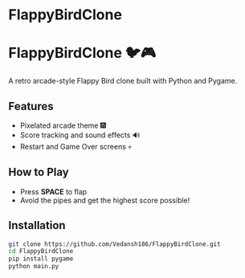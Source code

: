 # FlappyBirdClone
# FlappyBirdClone 🐦🎮

A retro arcade-style Flappy Bird clone built with Python and Pygame.

## Features
- Pixelated arcade theme 🎆
- Score tracking and sound effects 🔊
- Restart and Game Over screens 💀

## How to Play
- Press **SPACE** to flap
- Avoid the pipes and get the highest score possible!

## Installation
```bash
git clone https://github.com/Vedansh186/FlappyBirdClone.git
cd FlappyBirdClone
pip install pygame
python main.py
